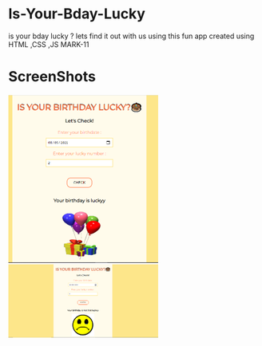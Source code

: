 # Is-Your-Bday-Lucky
is your bday lucky ? lets find it out with us using this fun app created using HTML ,CSS ,JS MARK-11

# ScreenShots
<img src="images/bdayhappy.PNG" width="300">
<img src="images/bdayluckysad.PNG" width="300">
